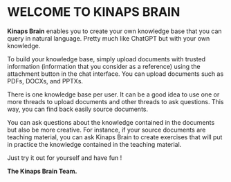 # WELCOME TO KINAPS BRAIN

**Kinaps Brain** enables you to create your own knowledge base that you can query in natural language. Pretty much like ChatGPT but with your own knowledge.

To build your knowledge base, simply upload documents with trusted information (information that you consider as a reference) using the attachment button in the chat interface. You can upload documents such as PDFs, DOCXs, and PPTXs.

There is one knowledge base per user. It can be a good idea to use one or more threads to upload documents and other threads to ask questions. This way, you can find back easily source documents.

You can ask questions about the knowledge contained in the documents but also be more creative. For instance, if your source documents are teaching material, you can ask Kinaps Brain to create exercises that will put in practice the knowledge contained in the teaching material.

Just try it out for yourself and have fun !

**The Kinaps Brain Team.**

